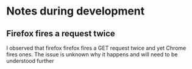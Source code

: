 # Notes during development

## Firefox fires a request twice
I observed that firefox firefox fires a GET request twice and yet Chrome fires ones. The issue is unknown why it happens and will need to be understood further